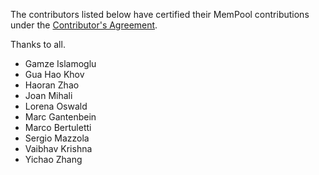 The contributors listed below have certified their MemPool contributions
under the [Contributor's Agreement](https://iis-seafile.ee.ethz.ch/f/80e8166d2e).

Thanks to all.

* Gamze Islamoglu
* Gua Hao Khov
* Haoran Zhao
* Joan Mihali
* Lorena Oswald
* Marc Gantenbein
* Marco Bertuletti
* Sergio Mazzola
* Vaibhav Krishna
* Yichao Zhang
